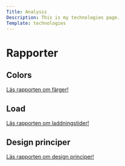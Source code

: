 ```yaml
---
Title: Analysis
Description: This is my technologies page.
Template: technologies
---
```


<div class="item_title">
<h1>Rapporter</h1>
</div>

<div class="item1">
<h2>Colors</h2>
<p>
<a href="analysis/01_colors">Läs rapporten om färger!</a>
</p>
</div>

<div class="item2">
<h2>Load</h2>
<p>
<a href="analysis/02_load">Läs rapporten om laddningstider!</a>
</p>
</div>

<div class="item8">
<h2>Design principer</h2>
<p>
<a href="analysis/03_design_principles">Läs rapporten om design principer!</a>
</p>
</div>
</div>